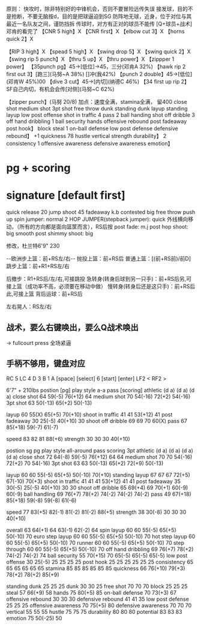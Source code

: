 原则：
快攻时，除非特别好的中锋机会，否则不要冒险远传失误
接发球，目的不是抢断，不要无脑按d，目的是把球逼迫到SG
防阵地无球，近身，位于对位与其最近一名队友之间，谨防挡拆
传球时，对方有正对的球员不能传
[Q+球员+战术]邓肯的看完了
【CNR 5 high】X
【CNR first】X
【elbow cut 3】X
【horns quick 2】X

【RIP 3 high】X
【spead 5 high】X
【swing drop 5】X
【swing quick 2】X
【swing rip 5 punch】X
【thru 5 up】X
【thru power】X
【zippper 1 power】
【35punch pg】45->[低位]->45，三分(邓肯A 32%)
【hawk rip 2 first out 3】[跑三](马努~A 38%)
[]冲(我42%)
【punch 2 double】45->[低位](邓肯W 45%)00
【dive 3 cut】45->[内切](纳德C 46%)
【34 first up rip 2】SF自己内切，有机会会传[对侧](马努~C 62%)

【zipper punch】(马努 20/8)
加点：速度全满，stamina全满， 留400
close shot
medium shot
3pt shot
free throw
dunk
standing dunk
layup
standing layup
low post offense
shot in traffic
4 pass
2 ball handing
shot off dribble
3 off hand dribbling
1 ball security
hands
offensive rebound
post fadeaway
post hook】
block
steal
1 on-ball defense
low post defense
defensive rebound】
+1 quickness 78
hustle
vertical
strength
durability】
2 consistency
1 offensive awareness
defensive awareness
emotion】



# pg + scoring
# signature [default first]
quick release 20
jump shoot 45
fadeaway k.b
contested big
free throw push up
spin jumper: normal 2
HOP JUMPER(stepback jumper): quick	外线横向移动，（所有的方向都是面向篮筐而言），RS后按
post fade: m.j
post hop shoot: big smooth
post shimmy shoot: big


修改，杜兰特6'9" 230


--欧洲步上篮：前+RS左/右--
抛投上篮：前+RS后
普通上篮：[(前+RS前)/前D]
跳步上篮：前+R1+RS左/右

后撤步：R1+RS后/左/右,可接跳投
急转身(转身后球到另一只手)：前+RS后另,可接上篮（成功率不高，必须要在移动中做）
慢转身(转身后还是这只手)：前+RS后此,可接上篮
背后运球：前+RS后

左右晃人：RS左/右

## 战术，要么右键唤出，要么Q战术唤出
-> fullcourt press 全场紧逼

## 手柄不够用，键盘对应
RC	5
LC	4
D	3
B	1
A	[space]
[select]	6
[start]	[enter]
LF2	<
RF2	>


6'7" + 210lbs
postion				[pg]
play style			a-a	pass	[scoring]	athletic
						(d a)	(d a)	(d a)
close shot			64	59(-5)	76(+12)	64
medium shot			70	54(-16)	72(+2)	54(-16)
3pt shot			63	50(-13)	65(+2)	50(-13)

layup				60	55(X)	65(+5)	70(+10)
shoot in traffic	41	41		53(+12)	41
post fadeaway		30	25(-5)	40(+10)	30
shoot off dribble	69	69		70		60(X)
pass				67	85(+18)	59(-7)	61(-7)

speed				83	82		81		88(+6)
strength			30	30		30		40(+10)
















postion			sg	pg
play style		all-around	pass	scoring	3pt		athletic
							(d a)	(d a)	(d a)	(d a)
close shot		72	64(-8)	59(-5)	76(+12)	64		64
medium shot		70	70		54(-16)	72(+2)	70		54(-16)
3pt shot		63	63		50(-13)	65(+2)	72(+9)	50(-13)

layup			60	60		55(-5)	65(+5)	50(-10)	70(+10)
standing layup	67	67		67		72(+5)	67(-10)	70(+3)
shoot in traffic 41	41		41		53(+12)	41		41
post fadeaway	35	30(-5)	25(-5)	40(+10)	30		30
shoot off dribble 65 69(+4)	69		70(+1)	60(-9)	60(-9)
ball handling	69	76(+7)	78(+2)	74(-2)	74(-2)	74(-2)
pass			49	67(+18)	85(+18)	59(-8)	59(-8)	61(-6)

speed			77	83(+5)	82(-1)	81(-2)	81(-2)	88(+5)
strength		38	30(-8)	30		30		30		40(+10)



overall			63	64(+1)	64		63(-1)	62(-2)	64
spin layup		60	60		55(-5)	65(+5)	50(-10)	70
euro step layup	60	60		55(-5)	65(+5)	50(-10)	70
hot step layup	60	60		55(-5)	65(+5)	50(-10)	70
runner			60	60		55(-5)	65(+5)	50(-10)	70
step through	60	60		55(-5)	65(+5)	50(-10)	70
off hand dribbling 69 76(+7) 78(+2)	74(-2)	74(-2)	74
ball security	55	70(+15)	70		65(-5)	65(-5)	65(-5)
low post offense 30	25(-5)	25		25		25		25
post hook		25	25		25		25		25		25
consistency		65	65		65		65		65		65
stamina			85	85		85		85		85		85
quickness		66	76(+10)	79(+3)	78(+2)	78(+2)	85(+9)

standing dunk	25	25		25
dunk			30	30		25
free shot		70	70		70
block			25	25		25
steal			57	66(+9)	58
hands			75	80(+5)	85
on-ball defense	70	73(+3)	67
offensive rebound 30 30		30
defensive rebound 41 41		35
low post defense 25	25		25
offensive awareness 70 75(+5) 80
defensive awareness 70 70	70
vertical		55	55		55
hustle			75	75		75
durability		80	80		80
potential		83	83		83
emotion			75	50(-25)	50

